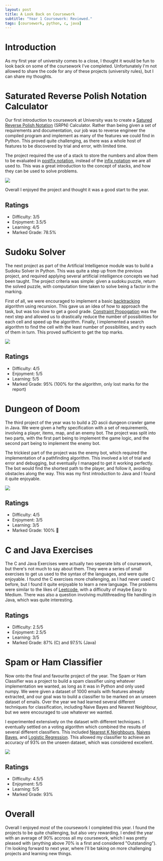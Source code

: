 ```yaml
---
layout: post
title: A Look Back on Coursework
subtitle: "Year 1 Coursework: Reviewed."
tags: [coursework, python, c, java]
---
```

# Introduction

As my first year of university comes to a close, I thought it would be fun to look back on some of the coursework I've completed. Unfortunately I'm not allowed to share the code for any of these projects (university rules), but I can share my thoughts.

# Saturated Reverse Polish Notation Calculator
Our first introduction to coursework at University was to create a [Satured Reverse Polish Notation](https://en.wikipedia.org/wiki/Reverse_Polish_notation) (SRPN) Calculator. Rather than being given a set of requirements and documentation, our job was to reverse engineer the compiled program and implement as many of the features we could find in Python. This proved quite challenging, as there was a whole host of features to be discovered by trial and error, with limited time.

The project required the use of a stack to store the numbers and allow them to be evaluated in [postfix notation](https://en.wikipedia.org/wiki/Reverse_Polish_notation), instead of the [infix notation](https://en.wikipedia.org/wiki/Infix_notation) we are all used to. This was a great introduction to the concept of stacks, and how they can be used to solve problems.

<img src="../assets/infix-vs-postfix.jpg">

Overall I enjoyed the project and thought it was a good start to the year.

## Ratings
- Difficulty: 3/5
- Enjoyment: 3.5/5
- Learning: 4/5
- Marked Grade: 78.5%


# Sudoku Solver

The next project as part of the Artificial Intelligence module was to build a Sudoku Solver in Python. This was quite a step up from the previous project, and required applying several artificial intelligence concepts we had been taught. The project criteria was simple: given a sudoku puzzle, return the solved puzzle, with computation time taken to solve being a factor in the marking.

First of all, we were encouraged to implement a basic [backtracking](https://en.wikipedia.org/wiki/Backtracking) algorithm using recursion. This gave us an idea of how to approach the task, but was too slow to get a good grade. [Constraint Propogation](https://www.ibm.com/docs/en/icos/20.1.0?topic=optimizer-constraint-propagation) was the next step and allowed us to drastically reduce the number of possibilities for each cell and speed up the algorithm. Finally, I implemented a search algorithm to find the cell with the least number of possibilities, and try each of them in turn. This proved sufficient to get the top marks.

<img src="../assets/sudoku.png">

## Ratings
- Difficulty: 4/5
- Enjoyment: 5/5
- Learning: 5/5
- Marked Grade: 95% (100% for the algorithm, only lost marks for the report)


# Dungeon of Doom

The third project of the year was to build a 2D ascii dungeon crawler game in Java. We were given a hefty specification with a set of requirements, involving a player, items, map, and an enemy bot. The project was split into two parts, with the first part being to implement the game logic, and the second part being to implement the enemy bot.

The trickiest part of the project was the enemy bot, which required the implementation of a pathfinding algorithm. This involved a lot of trial and error and debugging, but eventually I managed to get it working perfectly. The bot would find the shortest path to the player, and follow it, avoiding obstacles along the way. This was my first introduction to Java and I found it quite enjoyable.

<img src="../assets/dod.png">

## Ratings
- Difficulty: 4/5
- Enjoyment: 3/5
- Learning: 3/5
- Marked Grade: 100% 🎉

# C and Java Exercises

The C and Java Exercises were actually two seperate bits of coursework, but there's not much to say about them. They were a series of small exercises to get us used to the syntax of the languages, and were quite enjoyable. I found the C exercises more challenging, as I had never used C before, but I found it quite enjoyable to learn a new language. The problems were similar to the likes of [Leetcode](https://leetcode.com/), with a difficulty of maybe Easy to Medium. There was also a question involving multithreading file handling in Java, which was quite interesting.

## Ratings
- Difficulty: 2.5/5
- Enjoyment: 2.5/5
- Learning: 3/5
- Marked Grade: 87% (C) and 97.5% (Java)

# Spam or Ham Classifier

Now onto the final and favourite project of the year. The Spam or Ham Classifier was a project to build a spam classifier using whatever implementation we wanted, as long as it was in Python and only used numpy. We were given a dataset of 1000 emails with features already extracted, and our goal was to build a classifier to be marked on an unseen dataset of emails. Over the year we had learned several different techniques for classification, including Naive Bayes and Nearest Neighbour, but we were encouraged to use whatever we wanted.

I experimented extensively on the dataset with different techniques. I eventually settled on a voting algorithm which combined the results of several different classifiers. This included [Nearest K Neighbours](https://www.ibm.com/topics/knn), [Naives Bayes](https://www.ibm.com/topics/naive-bayes), and [Logistic Regression](https://www.ibm.com/topics/logistic-regression). This allowed my classifier to achieve an accuracy of 93% on the unseen dataset, which was considered excellent.

<img src="../assets/spam-or-ham.jpg">

## Ratings
- Difficulty: 4.5/5
- Enjoyment: 5/5
- Learning: 5/5
- Marked Grade: 93%

# Overall

Overall I enjoyed _most_ of the coursework I completed this year. I found the projects to be quite challenging, but also very rewarding. I ended the year with an average of 90% accross all my coursework, which I was pretty pleased with (anything above 70% is a first and considered "Outstanding"). I'm looking forward to next year, where I'll be taking on more challenging projects and learning new things.
